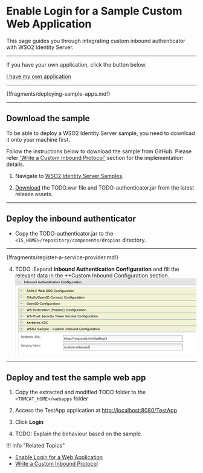 # Enable Login for a Sample Custom Web Application
This page guides you through integrating custom inbound authenticator with WSO2 Identity Server.

----
If you have your own application, click the button below.

<a class="samplebtn_a" href="../../guides/login/integrate-custom-protocol" rel="nofollow noopener">I have my own application</a>

----

{!fragments/deploying-sample-apps.md!}

----
## Download the sample
To be able to deploy a WSO2 Identity Server sample, you need to download it onto your machine first.

Follow the instructions below to download the sample from GitHub. 
Please refer ['Write a Custom Inbound Protocol'](insertlink) section for the implementation details.

1. Navigate to [WSO2 Identity Server Samples](insertlink).

2. [Download](inserlink) the TODO.war file and TODO-authenticator.jar from the latest release assets.

---
## Deploy the inbound authenticator

 - Copy the TODO-authenticator.jar to the `<IS_HOME>/repository/components/dropins` directory.
 
----

{!fragments/register-a-service-provider.md!}

4. TODO :Expand **Inbound Authentication Configuration** and fill the relevant data in the **Custom Inbound Configuration section.
![inbound authentication configuration](../assets/img/guides/custom-inbound-authenticator-config.png)

----

## Deploy and test the sample web app
1. Copy the extracted and modified TODO folder to the `<TOMCAT_HOME>/webapps` folder

2. Access the TestApp application at [http://localhost:8080/TestApp](insertlink)

3. Click **Login**

3. TODO: Explain the behaviour based on the sample.



!!! info "Related Topics"
 - [Enable Login for a Web Application](../../../guides/login/integrate-custom-protocol)
 - [Write a Custom Inbound Protocol](inserlink)